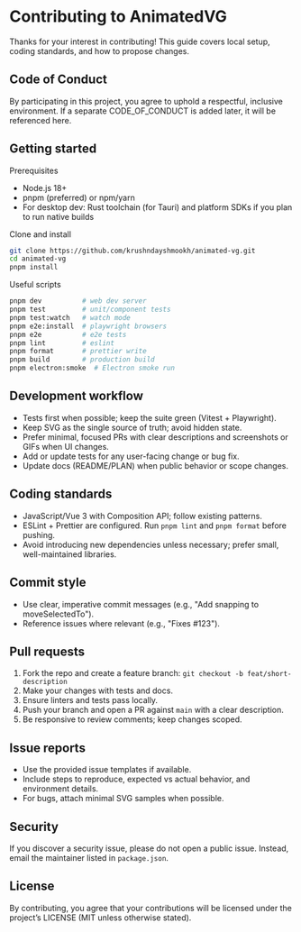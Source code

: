 # Contributing to AnimatedVG

Thanks for your interest in contributing! This guide covers local setup, coding standards, and how to propose changes.

## Code of Conduct

By participating in this project, you agree to uphold a respectful, inclusive environment. If a separate CODE_OF_CONDUCT is added later, it will be referenced here.

## Getting started

Prerequisites

- Node.js 18+
- pnpm (preferred) or npm/yarn
- For desktop dev: Rust toolchain (for Tauri) and platform SDKs if you plan to run native builds

Clone and install

```bash
git clone https://github.com/krushndayshmookh/animated-vg.git
cd animated-vg
pnpm install
```

Useful scripts

```bash
pnpm dev          # web dev server
pnpm test         # unit/component tests
pnpm test:watch   # watch mode
pnpm e2e:install  # playwright browsers
pnpm e2e          # e2e tests
pnpm lint         # eslint
pnpm format       # prettier write
pnpm build        # production build
pnpm electron:smoke  # Electron smoke run
```

## Development workflow

- Tests first when possible; keep the suite green (Vitest + Playwright).
- Keep SVG as the single source of truth; avoid hidden state.
- Prefer minimal, focused PRs with clear descriptions and screenshots or GIFs when UI changes.
- Add or update tests for any user-facing change or bug fix.
- Update docs (README/PLAN) when public behavior or scope changes.

## Coding standards

- JavaScript/Vue 3 with Composition API; follow existing patterns.
- ESLint + Prettier are configured. Run `pnpm lint` and `pnpm format` before pushing.
- Avoid introducing new dependencies unless necessary; prefer small, well-maintained libraries.

## Commit style

- Use clear, imperative commit messages (e.g., "Add snapping to moveSelectedTo").
- Reference issues where relevant (e.g., "Fixes #123").

## Pull requests

1. Fork the repo and create a feature branch: `git checkout -b feat/short-description`
2. Make your changes with tests and docs.
3. Ensure linters and tests pass locally.
4. Push your branch and open a PR against `main` with a clear description.
5. Be responsive to review comments; keep changes scoped.

## Issue reports

- Use the provided issue templates if available.
- Include steps to reproduce, expected vs actual behavior, and environment details.
- For bugs, attach minimal SVG samples when possible.

## Security

If you discover a security issue, please do not open a public issue. Instead, email the maintainer listed in `package.json`.

## License

By contributing, you agree that your contributions will be licensed under the project’s LICENSE (MIT unless otherwise stated).

